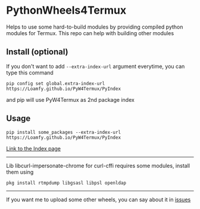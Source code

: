 # PythonWheels4Termux
Helps to use some hard-to-build modules by providing compiled python modules for Termux.​ This​ repo​ can​ help​ with building other modules

## Install (optional)
If you don't want to add ```--extra-index-url``` argument everytime, you can type this command
```
pip config set global.extra-index-url https://Loamfy.github.io/PyW4Termux/PyIndex
```
and pip will use PyW4Termux as 2nd package index

## Usage
```
pip install some_packages --extra-index-url https://Loamfy.github.io/PyW4Termux/PyIndex
```
[Link to the Index page](https://Loamfy.github.io/PyW4Termux/PyIndex/index)

________________________________________

Lib libcurl-impersonate-chrome for curl-cffi requires some modules, install them using
```
pkg install rtmpdump libgsasl libpsl openldap
```

________________________________________

If you want me to upload some other wheels, you can say about it in [issues](https://github.com/Loamf/PyW4Termux/issues)


